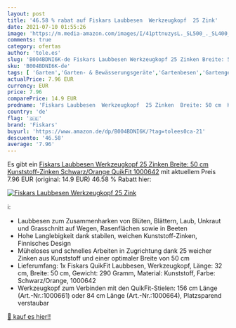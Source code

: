 ```yaml
---
layout: post
title: '46.58 % rabat auf Fiskars Laubbesen  Werkzeugkopf  25 Zink'
date: 2021-07-10 01:55:26
image: 'https://m.media-amazon.com/images/I/41pttnuzysL._SL500_._SL400_.jpg'
comments: true
category: ofertas
author: 'tole.es'
slug: 'B004BDNI6K-de Fiskars Laubbesen Werkzeugkopf 25 Zinken Breite: 50 cm...'
sku: 'B004BDNI6K-de'
tags: [ 'Garten','Garten- & Bewässerungsgeräte','Gartenbesen','Gartengeräte','Regular Stores','Shops','fiskars', ]
actualPrice: 7.96 EUR
currency: EUR
price: 7.96
comparePrice: 14.9 EUR
prodname: 'Fiskars Laubbesen  Werkzeugkopf  25 Zinken  Breite: 50 cm  Kunststoff-Zinken  Schwarz/Orange  QuikFit  1000642'
country: 'de'
flag: '🇩🇪'
brand: 'Fiskars'
buyurl: 'https://www.amazon.de/dp/B004BDNI6K/?tag=tolees0ca-21'
descuento: '46.58'
average: '7.96'
---
```


Es gibt ein [Fiskars Laubbesen  Werkzeugkopf  25 Zinken  Breite: 50 cm  Kunststoff-Zinken  Schwarz/Orange  QuikFit  1000642](https://www.amazon.de/dp/B004BDNI6K/?tag=tolees0ca-21) mit aktuellem Preis 7.96 EUR (original: 14.9 EUR) 46.58 % Rabatt hier:

[![Fiskars Laubbesen  Werkzeugkopf  25 Zink](https://m.media-amazon.com/images/I/41pttnuzysL._SL500_._SL400_.jpg)](https://www.amazon.de/dp/B004BDNI6K/?tag=tolees0ca-21)

ℹ️:

- Laubbesen zum Zusammenharken von Blüten, Blättern, Laub, Unkraut und Grasschnitt auf Wegen, Rasenflächen sowie in Beeten
- Hohe Langlebigkeit dank stabilen, weichen Kunststoff-Zinken, Finnisches Design
- Müheloses und schnelles Arbeiten in Zugrichtung dank 25 weicher Zinken aus Kunststoff und einer optimaler Breite von 50 cm
- Lieferumfang: 1x Fiskars QuikFit Laubbesen, Werkzeugkopf, Länge: 32 cm, Breite: 50 cm, Gewicht: 290 Gramm, Material: Kunststoff, Farbe: Schwarz/Orange, 1000642
- Werkzeugkopf zum Verbinden mit den QuikFit-Stielen: 156 cm Länge (Art.-Nr.:1000661) oder 84 cm Länge (Art.-Nr.:1000664), Platzsparend verstaubar

[🛒 kauf es hier!!](https://www.amazon.de/dp/B004BDNI6K/?tag=tolees0ca-21)
